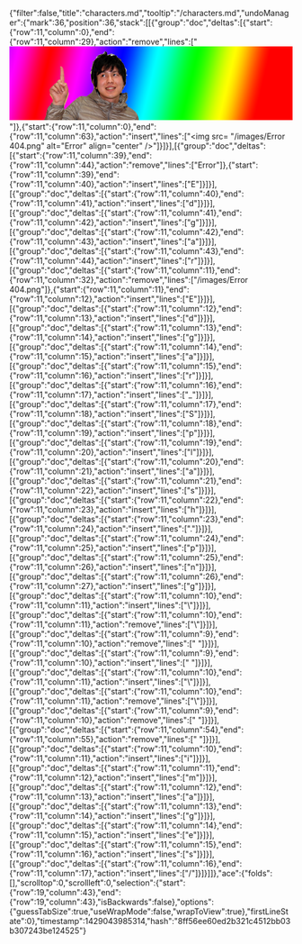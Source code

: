 {"filter":false,"title":"characters.md","tooltip":"/characters.md","undoManager":{"mark":36,"position":36,"stack":[[{"group":"doc","deltas":[{"start":{"row":11,"column":0},"end":{"row":11,"column":29},"action":"remove","lines":["![](/images/edgar-splash.png)"]},{"start":{"row":11,"column":0},"end":{"row":11,"column":63},"action":"insert","lines":["<img src= \"/images/Error 404.png\" alt=\"Error\" align=\"center\" />"]}]}],[{"group":"doc","deltas":[{"start":{"row":11,"column":39},"end":{"row":11,"column":44},"action":"remove","lines":["Error"]},{"start":{"row":11,"column":39},"end":{"row":11,"column":40},"action":"insert","lines":["E"]}]}],[{"group":"doc","deltas":[{"start":{"row":11,"column":40},"end":{"row":11,"column":41},"action":"insert","lines":["d"]}]}],[{"group":"doc","deltas":[{"start":{"row":11,"column":41},"end":{"row":11,"column":42},"action":"insert","lines":["g"]}]}],[{"group":"doc","deltas":[{"start":{"row":11,"column":42},"end":{"row":11,"column":43},"action":"insert","lines":["a"]}]}],[{"group":"doc","deltas":[{"start":{"row":11,"column":43},"end":{"row":11,"column":44},"action":"insert","lines":["r"]}]}],[{"group":"doc","deltas":[{"start":{"row":11,"column":11},"end":{"row":11,"column":32},"action":"remove","lines":["/images/Error 404.png"]},{"start":{"row":11,"column":11},"end":{"row":11,"column":12},"action":"insert","lines":["E"]}]}],[{"group":"doc","deltas":[{"start":{"row":11,"column":12},"end":{"row":11,"column":13},"action":"insert","lines":["d"]}]}],[{"group":"doc","deltas":[{"start":{"row":11,"column":13},"end":{"row":11,"column":14},"action":"insert","lines":["g"]}]}],[{"group":"doc","deltas":[{"start":{"row":11,"column":14},"end":{"row":11,"column":15},"action":"insert","lines":["a"]}]}],[{"group":"doc","deltas":[{"start":{"row":11,"column":15},"end":{"row":11,"column":16},"action":"insert","lines":["r"]}]}],[{"group":"doc","deltas":[{"start":{"row":11,"column":16},"end":{"row":11,"column":17},"action":"insert","lines":["_"]}]}],[{"group":"doc","deltas":[{"start":{"row":11,"column":17},"end":{"row":11,"column":18},"action":"insert","lines":["S"]}]}],[{"group":"doc","deltas":[{"start":{"row":11,"column":18},"end":{"row":11,"column":19},"action":"insert","lines":["p"]}]}],[{"group":"doc","deltas":[{"start":{"row":11,"column":19},"end":{"row":11,"column":20},"action":"insert","lines":["l"]}]}],[{"group":"doc","deltas":[{"start":{"row":11,"column":20},"end":{"row":11,"column":21},"action":"insert","lines":["a"]}]}],[{"group":"doc","deltas":[{"start":{"row":11,"column":21},"end":{"row":11,"column":22},"action":"insert","lines":["s"]}]}],[{"group":"doc","deltas":[{"start":{"row":11,"column":22},"end":{"row":11,"column":23},"action":"insert","lines":["h"]}]}],[{"group":"doc","deltas":[{"start":{"row":11,"column":23},"end":{"row":11,"column":24},"action":"insert","lines":["."]}]}],[{"group":"doc","deltas":[{"start":{"row":11,"column":24},"end":{"row":11,"column":25},"action":"insert","lines":["p"]}]}],[{"group":"doc","deltas":[{"start":{"row":11,"column":25},"end":{"row":11,"column":26},"action":"insert","lines":["n"]}]}],[{"group":"doc","deltas":[{"start":{"row":11,"column":26},"end":{"row":11,"column":27},"action":"insert","lines":["g"]}]}],[{"group":"doc","deltas":[{"start":{"row":11,"column":10},"end":{"row":11,"column":11},"action":"insert","lines":["\\"]}]}],[{"group":"doc","deltas":[{"start":{"row":11,"column":10},"end":{"row":11,"column":11},"action":"remove","lines":["\\"]}]}],[{"group":"doc","deltas":[{"start":{"row":11,"column":9},"end":{"row":11,"column":10},"action":"remove","lines":[" "]}]}],[{"group":"doc","deltas":[{"start":{"row":11,"column":9},"end":{"row":11,"column":10},"action":"insert","lines":[" "]}]}],[{"group":"doc","deltas":[{"start":{"row":11,"column":10},"end":{"row":11,"column":11},"action":"insert","lines":["\\"]}]}],[{"group":"doc","deltas":[{"start":{"row":11,"column":10},"end":{"row":11,"column":11},"action":"remove","lines":["\\"]}]}],[{"group":"doc","deltas":[{"start":{"row":11,"column":9},"end":{"row":11,"column":10},"action":"remove","lines":[" "]}]}],[{"group":"doc","deltas":[{"start":{"row":11,"column":54},"end":{"row":11,"column":55},"action":"remove","lines":[" "]}]}],[{"group":"doc","deltas":[{"start":{"row":11,"column":10},"end":{"row":11,"column":11},"action":"insert","lines":["i"]}]}],[{"group":"doc","deltas":[{"start":{"row":11,"column":11},"end":{"row":11,"column":12},"action":"insert","lines":["m"]}]}],[{"group":"doc","deltas":[{"start":{"row":11,"column":12},"end":{"row":11,"column":13},"action":"insert","lines":["a"]}]}],[{"group":"doc","deltas":[{"start":{"row":11,"column":13},"end":{"row":11,"column":14},"action":"insert","lines":["g"]}]}],[{"group":"doc","deltas":[{"start":{"row":11,"column":14},"end":{"row":11,"column":15},"action":"insert","lines":["e"]}]}],[{"group":"doc","deltas":[{"start":{"row":11,"column":15},"end":{"row":11,"column":16},"action":"insert","lines":["s"]}]}],[{"group":"doc","deltas":[{"start":{"row":11,"column":16},"end":{"row":11,"column":17},"action":"insert","lines":["/"]}]}]]},"ace":{"folds":[],"scrolltop":0,"scrollleft":0,"selection":{"start":{"row":19,"column":43},"end":{"row":19,"column":43},"isBackwards":false},"options":{"guessTabSize":true,"useWrapMode":false,"wrapToView":true},"firstLineState":0},"timestamp":1429043985314,"hash":"8ff56ee60ed2b321c4512bb03b307243be124525"}